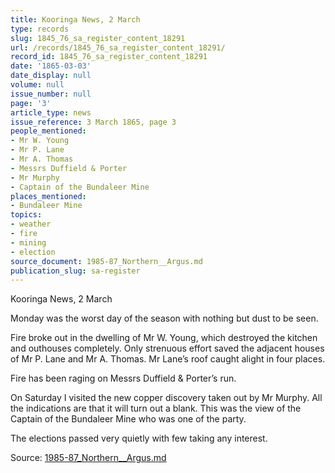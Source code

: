 ```yaml
---
title: Kooringa News, 2 March
type: records
slug: 1845_76_sa_register_content_18291
url: /records/1845_76_sa_register_content_18291/
record_id: 1845_76_sa_register_content_18291
date: '1865-03-03'
date_display: null
volume: null
issue_number: null
page: '3'
article_type: news
issue_reference: 3 March 1865, page 3
people_mentioned:
- Mr W. Young
- Mr P. Lane
- Mr A. Thomas
- Messrs Duffield & Porter
- Mr Murphy
- Captain of the Bundaleer Mine
places_mentioned:
- Bundaleer Mine
topics:
- weather
- fire
- mining
- election
source_document: 1985-87_Northern__Argus.md
publication_slug: sa-register
---
```


Kooringa News, 2 March

Monday was the worst day of the season with nothing but dust to be seen.

Fire broke out in the dwelling of Mr W. Young, which destroyed the kitchen and outhouses completely.  Only strenuous effort saved the adjacent houses of Mr P. Lane and Mr A. Thomas.  Mr Lane’s roof caught alight in four places.

Fire has been raging on Messrs Duffield & Porter’s run.

On Saturday I visited the new copper discovery taken out by Mr Murphy.  All the indications are that it will turn out a blank.  This was the view of the Captain of the Bundaleer Mine who was one of the party.

The elections passed very quietly with few taking any interest.

Source: [1985-87_Northern__Argus.md](/downloads/markdown/1985-87_Northern__Argus.md)
